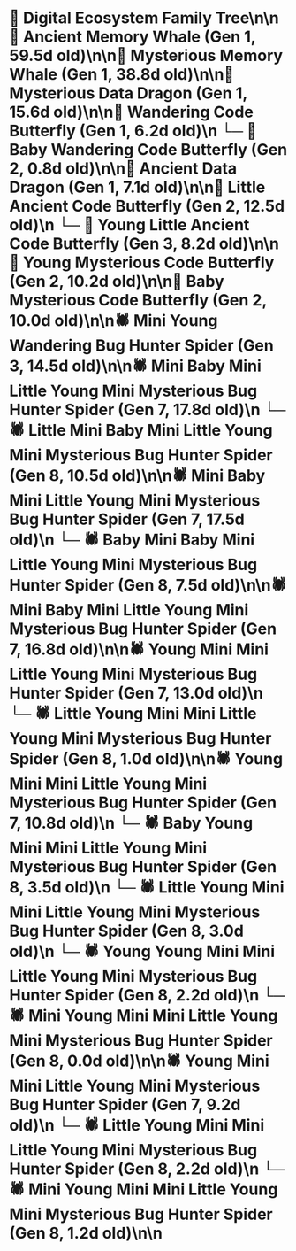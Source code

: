 # 🌳 Digital Ecosystem Family Tree\n\n🐋 Ancient Memory Whale (Gen 1, 59.5d old)\n\n🐋 Mysterious Memory Whale (Gen 1, 38.8d old)\n\n🐉 Mysterious Data Dragon (Gen 1, 15.6d old)\n\n🦋 Wandering Code Butterfly (Gen 1, 6.2d old)\n  └─ 🦋 Baby Wandering Code Butterfly (Gen 2, 0.8d old)\n\n🐉 Ancient Data Dragon (Gen 1, 7.1d old)\n\n🦋 Little Ancient Code Butterfly (Gen 2, 12.5d old)\n  └─ 🦋 Young Little Ancient Code Butterfly (Gen 3, 8.2d old)\n\n🦋 Young Mysterious Code Butterfly (Gen 2, 10.2d old)\n\n🦋 Baby Mysterious Code Butterfly (Gen 2, 10.0d old)\n\n🕷️ Mini Young Wandering Bug Hunter Spider (Gen 3, 14.5d old)\n\n🕷️ Mini Baby Mini Little Young Mini Mysterious Bug Hunter Spider (Gen 7, 17.8d old)\n  └─ 🕷️ Little Mini Baby Mini Little Young Mini Mysterious Bug Hunter Spider (Gen 8, 10.5d old)\n\n🕷️ Mini Baby Mini Little Young Mini Mysterious Bug Hunter Spider (Gen 7, 17.5d old)\n  └─ 🕷️ Baby Mini Baby Mini Little Young Mini Mysterious Bug Hunter Spider (Gen 8, 7.5d old)\n\n🕷️ Mini Baby Mini Little Young Mini Mysterious Bug Hunter Spider (Gen 7, 16.8d old)\n\n🕷️ Young Mini Mini Little Young Mini Mysterious Bug Hunter Spider (Gen 7, 13.0d old)\n  └─ 🕷️ Little Young Mini Mini Little Young Mini Mysterious Bug Hunter Spider (Gen 8, 1.0d old)\n\n🕷️ Young Mini Mini Little Young Mini Mysterious Bug Hunter Spider (Gen 7, 10.8d old)\n  └─ 🕷️ Baby Young Mini Mini Little Young Mini Mysterious Bug Hunter Spider (Gen 8, 3.5d old)\n  └─ 🕷️ Little Young Mini Mini Little Young Mini Mysterious Bug Hunter Spider (Gen 8, 3.0d old)\n  └─ 🕷️ Young Young Mini Mini Little Young Mini Mysterious Bug Hunter Spider (Gen 8, 2.2d old)\n  └─ 🕷️ Mini Young Mini Mini Little Young Mini Mysterious Bug Hunter Spider (Gen 8, 0.0d old)\n\n🕷️ Young Mini Mini Little Young Mini Mysterious Bug Hunter Spider (Gen 7, 9.2d old)\n  └─ 🕷️ Little Young Mini Mini Little Young Mini Mysterious Bug Hunter Spider (Gen 8, 2.2d old)\n  └─ 🕷️ Mini Young Mini Mini Little Young Mini Mysterious Bug Hunter Spider (Gen 8, 1.2d old)\n\n